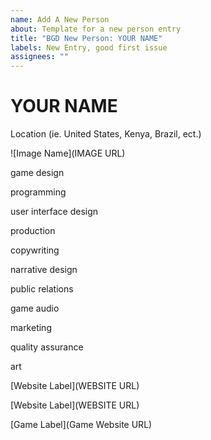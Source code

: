 ```yaml
---
name: Add A New Person
about: Template for a new person entry
title: "BGD New Person: YOUR NAME"
labels: New Entry, good first issue
assignees: ""
---
```


# YOUR NAME

<Location>

Location (ie. United States, Kenya, Brazil, ect.)

</Location>

![Image Name](IMAGE URL)

<Skills>

<!-- Add and remove your skills from here. (ie. Game Design, Producer, Creative Director, Artist, Unity3D, Unreal, Maya, 3D Generalist, Writer, ect.)-->

game design

programming

user interface design

production

copywriting

narrative design

public relations

game audio

marketing

quality assurance

art

</Skills>

<Personal>

[Website Label](WEBSITE URL)

</Personal>

<Business>

[Website Label](WEBSITE URL)

</Business>

<Games>

[Game Label](Game Website URL)

</Games>
